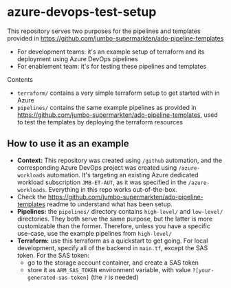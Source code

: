 # azure-devops-test-setup

This repository serves two purposes for the pipelines and templates provided in https://github.com/jumbo-supermarkten/ado-pipeline-templates 
- For development teams: it's an example setup of terraform and its deployment using Azure DevOps pipelines
- For enablement team: it's for testing these pipelines and templates

Contents
- `terraform/` contains a very simple terraform setup to get started with in Azure 
- `pipelines/` contains the same example pipelines as provided in https://github.com/jumbo-supermarkten/ado-pipeline-templates, used to test the templates by deploying the terraform resources

## How to use it as an example
- **Context:** This repository was created using `/github` automation, and the corresponding Azure DevOps project was created using `/azure-workloads` automation. It's targeting an existing Azure dedicated workload subscription `JMB-ET-AUT`, as it was specified in the `/azure-workloads`. Everything in this repo works out-of-the-box.
- Check the https://github.com/jumbo-supermarkten/ado-pipeline-templates readme to understand what has been setup.
- **Pipelines:** the `pipelines/` directory contains `high-level/` and `low-level/` directories. They both serve the same purpose, but the latter is more customizable than the former. Therefore, unless you have a specific use-case, use the example pipelines from `high-level/`
- **Terraform:** use this terraform as a quickstart to get going. For local development, specify all of the backend in `main.tf`, except the SAS token. For the SAS token:
  - go to the storage account container, and create a SAS token 
  - store it as `ARM_SAS_TOKEN` environment variable, with value `?[your-generated-sas-token]` (the `?` is needed)